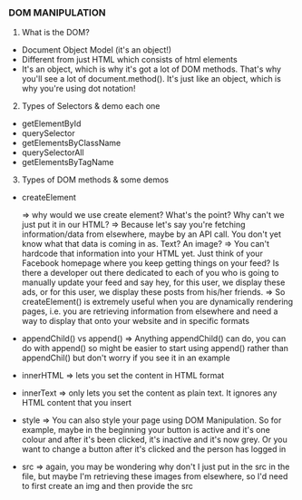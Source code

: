 ### DOM MANIPULATION

1. What is the DOM?

- Document Object Model (it's an object!)
- Different from just HTML which consists of html elements
- It's an object, which is why it's got a lot of DOM methods. That's why you'll see a lot of document.method(). It's just like an object, which is why you're using dot notation!

2. Types of Selectors & demo each one

- getElementById
- querySelector
- getElementsByClassName
- querySelectorAll
- getElementsByTagName

3. Types of DOM methods & some demos

- createElement

  => why would we use create element? What's the point? Why can't we just put it in our HTML?
  => Because let's say you're fetching information/data from elsewhere, maybe by an API call. You don't yet know what that data is coming in as. Text? An image?
  => You can't hardcode that information into your HTML yet. Just think of your Facebook homepage where you keep getting things on your feed? Is there a developer out there dedicated to each of you who is going to manually update your feed and say hey, for this user, we display these ads, or for this user, we display these posts from his/her friends.
  => So createElement() is extremely useful when you are dynamically rendering pages, i.e. you are retrieving information from elsewhere and need a way to display that onto your website and in specific formats

- appendChild() vs append()
  => Anything appendChild() can do, you can do with append() so might be easier to start using append() rather than appendChil() but don't worry if you see it in an example
- innerHTML
  => lets you set the content in HTML format
- innerText
  => only lets you set the content as plain text. It ignores any HTML content that you insert
- style
  => You can also style your page using DOM Manipulation. So for example, maybe in the beginning your button is active and it's one colour and after it's been clicked, it's inactive and it's now grey. Or you want to change a button after it's clicked and the person has logged in
- src
  => again, you may be wondering why don't I just put in the src in the file, but maybe I'm retrieving these images from elsewhere, so I'd need to first create an img and then provide the src
